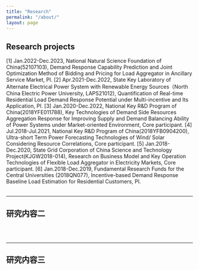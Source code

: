 ```yaml
---
title: "Research"
permalink: "/about/"
layout: page
---
```


## Research projects
[1] Jan.2022-Dec.2023, National Natural Science Foundation of China(52107103), Demand Response Capability Prediction and Joint Optimization Method of Bidding and     Pricing for Load Aggregator in Ancillary Service Market, PI.
[2] Apr.2021-Dec.2022, State Key Laboratory of Alternate Electrical Power System with Renewable Energy Sources（North China Electric Power University, LAPS21012), Quantification of Real-time Residential Load Demand Response Potential under Multi-incentive and Its Application, PI.
[3] Jan.2020-Dec.2022, National Key R&D Program of China(2018YFE011788), Key Technologies of Demand Side Resources Aggregation Response for Improving Supply and Demand Balancing Ability of Power Systems under Market-oriented Environment, Core participant.
[4] Jul.2018-Jul.2021, National Key R&D Program of China(2018YFB0904200), Ultra-short Term Power Forecasting Technologies of Wind/ Solar Considering Resource Correlations, Core participant.
[5] Jan.2018-Dec.2020, State Grid Corporation of China Science and Technology Project(KJGW2018-014), Research on Business Model and Key Operation Technologies of Flexible Load Aggregator in Electricity Markets, Core participant.
[6] Jan.2018-Dec.2019, Fundamental Research Funds for the Central Universities (2018QN077), Incentive-based Demand Response Baseline Load Estimation for Residential Customers, PI. 
<br><br>

---

## 研究内容二

<br><br>

---

## 研究内容三

<br><br>
